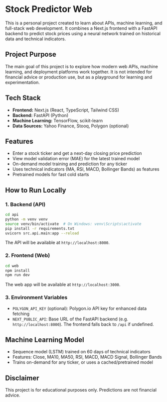 # Stock Predictor Web

This is a personal project created to learn about APIs, machine learning, and full-stack web development. It combines a Next.js frontend with a FastAPI backend to predict stock prices using a neural network trained on historical data and technical indicators.

## Project Purpose

The main goal of this project is to explore how modern web APIs, machine learning, and deployment platforms work together. It is not intended for financial advice or production use, but as a playground for learning and experimentation.

## Tech Stack

- **Frontend:** Next.js (React, TypeScript, Tailwind CSS)
- **Backend:** FastAPI (Python)
- **Machine Learning:** TensorFlow, scikit-learn
- **Data Sources:** Yahoo Finance, Stooq, Polygon (optional)

## Features

- Enter a stock ticker and get a next-day closing price prediction
- View model validation error (MAE) for the latest trained model
- On-demand model training and prediction for any ticker
- Uses technical indicators (MA, RSI, MACD, Bollinger Bands) as features
- Pretrained models for fast cold starts

## How to Run Locally

### 1. Backend (API)

```bash
cd api
python -m venv venv
source venv/bin/activate  # On Windows: venv\Scripts\activate
pip install -r requirements.txt
uvicorn src.api.main:app --reload
```

The API will be available at `http://localhost:8000`.

### 2. Frontend (Web)

```bash
cd web
npm install
npm run dev
```

The web app will be available at `http://localhost:3000`.

### 3. Environment Variables

- `POLYGON_API_KEY` (optional): Polygon.io API key for enhanced data fetching
- `NEXT_PUBLIC_API`: Base URL of the FastAPI backend (e.g. `http://localhost:8000`). The frontend falls back to `/api` if undefined.

## Machine Learning Model

- Sequence model (LSTM) trained on 60 days of technical indicators
- Features: Close, MA10, MA50, RSI, MACD, MACD Signal, Bollinger Bands
- Trains on-demand for any ticker, or uses a cached/pretrained model

## Disclaimer

This project is for educational purposes only. Predictions are not financial advice.
